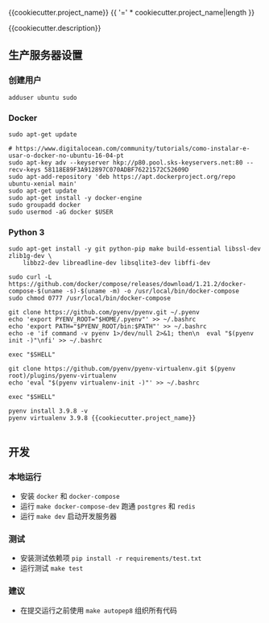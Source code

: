 {{cookiecutter.project_name}}
{{ '=' * cookiecutter.project_name|length }}

{{cookiecutter.description}}

生产服务器设置
-----------------------------

### 创建用户
```
adduser ubuntu sudo
```

### Docker
```
sudo apt-get update

# https://www.digitalocean.com/community/tutorials/como-instalar-e-usar-o-docker-no-ubuntu-16-04-pt
sudo apt-key adv --keyserver hkp://p80.pool.sks-keyservers.net:80 --recv-keys 58118E89F3A912897C070ADBF76221572C52609D
sudo apt-add-repository 'deb https://apt.dockerproject.org/repo ubuntu-xenial main'
sudo apt-get update
sudo apt-get install -y docker-engine
sudo groupadd docker
sudo usermod -aG docker $USER
```

### Python 3
```
sudo apt-get install -y git python-pip make build-essential libssl-dev zlib1g-dev \
    libbz2-dev libreadline-dev libsqlite3-dev libffi-dev

sudo curl -L https://github.com/docker/compose/releases/download/1.21.2/docker-compose-$(uname -s)-$(uname -m) -o /usr/local/bin/docker-compose
sudo chmod 0777 /usr/local/bin/docker-compose

git clone https://github.com/pyenv/pyenv.git ~/.pyenv
echo 'export PYENV_ROOT="$HOME/.pyenv"' >> ~/.bashrc
echo 'export PATH="$PYENV_ROOT/bin:$PATH"' >> ~/.bashrc
echo -e 'if command -v pyenv 1>/dev/null 2>&1; then\n  eval "$(pyenv init -)"\nfi' >> ~/.bashrc

exec "$SHELL"

git clone https://github.com/pyenv/pyenv-virtualenv.git $(pyenv root)/plugins/pyenv-virtualenv
echo 'eval "$(pyenv virtualenv-init -)"' >> ~/.bashrc

exec "$SHELL"

pyenv install 3.9.8 -v
pyenv virtualenv 3.9.8 {{cookiecutter.project_name}}


```

开发
--------------

### 本地运行

- 安装 `docker` 和 `docker-compose`
- 运行 `make docker-compose-dev` 跑通 `postgres` 和 `redis`
- 运行 `make dev` 启动开发服务器

### 测试

- 安装测试依赖项 `pip install -r requirements/test.txt`
- 运行测试 `make test`

### 建议

- 在提交运行之前使用 `make autopep8` 组织所有代码